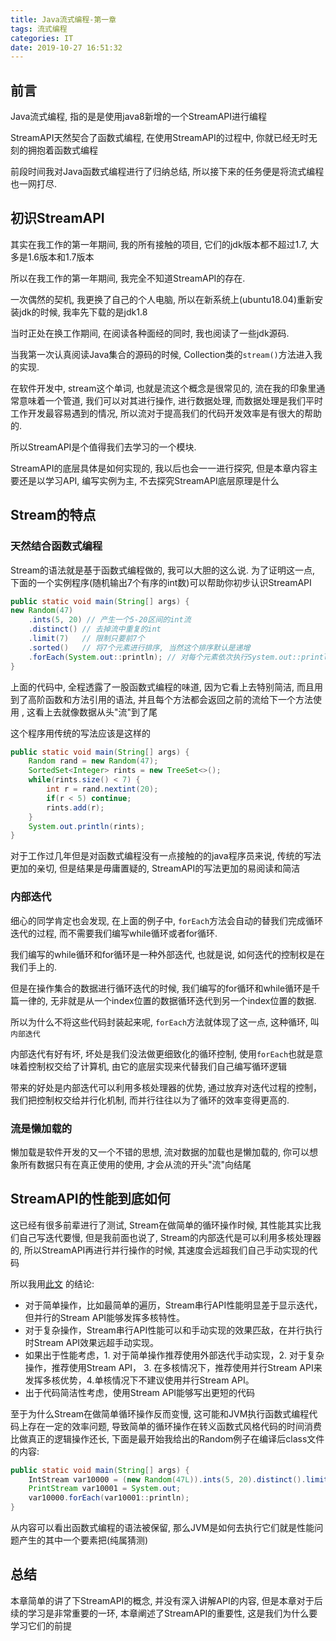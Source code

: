 ```yaml
---
title: Java流式编程-第一章
tags: 流式编程
categories: IT
date: 2019-10-27 16:51:32
---
```


## 前言

Java流式编程, 指的是是使用java8新增的一个StreamAPI进行编程

StreamAPI天然契合了函数式编程, 在使用StreamAPI的过程中, 你就已经无时无刻的拥抱着函数式编程

前段时间我对Java函数式编程进行了归纳总结, 所以接下来的任务便是将流式编程也一网打尽.

## 初识StreamAPI

其实在我工作的第一年期间, 我的所有接触的项目, 它们的jdk版本都不超过1.7, 大多是1.6版本和1.7版本

所以在我工作的第一年期间, 我完全不知道StreamAPI的存在.

一次偶然的契机, 我更换了自己的个人电脑, 所以在新系统上(ubuntu18.04)重新安装jdk的时候, 我率先下载的是jdk1.8

当时正处在换工作期间, 在阅读各种面经的同时, 我也阅读了一些jdk源码.

当我第一次认真阅读Java集合的源码的时候, Collection类的`stream()`方法进入我的实现.

在软件开发中, stream这个单词, 也就是流这个概念是很常见的, 流在我的印象里通常意味着一个管道, 我们可以对其进行操作, 进行数据处理, 而数据处理是我们平时工作开发最容易遇到的情况, 所以流对于提高我们的代码开发效率是有很大的帮助的.

所以StreamAPI是个值得我们去学习的一个模块.

StreamAPI的底层具体是如何实现的, 我以后也会一一进行探究, 但是本章内容主要还是以学习API, 编写实例为主, 不去探究StreamAPI底层原理是什么

## Stream的特点

### 天然结合函数式编程

Stream的语法就是基于函数式编程做的, 我可以大胆的这么说. 为了证明这一点, 下面的一个实例程序(随机输出7个有序的int数)可以帮助你初步认识StreamAPI

```java
public static void main(String[] args) {
new Random(47)
    .ints(5, 20) // 产生一个5-20区间的int流
    .distinct() // 去掉流中重复的int
    .limit(7)   // 限制只要前7个
    .sorted()   // 将7个元素进行排序, 当然这个排序默认是递增
    .forEach(System.out::println); // 对每个元素依次执行System.out::println
}
```

上面的代码中, 全程透露了一股函数式编程的味道, 因为它看上去特别简洁, 而且用到了高阶函数和方法引用的语法, 并且每个方法都会返回之前的流给下一个方法使用
, 这看上去就像数据从头"流"到了尾

这个程序用传统的写法应该是这样的

```java
public static void main(String[] args) {
    Random rand = new Random(47);
    SortedSet<Integer> rints = new TreeSet<>();
    while(rints.size() < 7) {
        int r = rand.nextint(20);
        if(r < 5) continue;
        rints.add(r);
    }
    System.out.println(rints);
}
```
对于工作过几年但是对函数式编程没有一点接触的的java程序员来说, 传统的写法更加的亲切, 但是结果是毋庸置疑的, StreamAPI的写法更加的易阅读和简洁

### 内部迭代

细心的同学肯定也会发现, 在上面的例子中, `forEach`方法会自动的替我们完成循环迭代的过程, 而不需要我们编写while循环或者for循环.

我们编写的while循环和for循环是一种外部迭代, 也就是说, 如何迭代的控制权是在我们手上的.

但是在操作集合的数据进行循环迭代的时候, 我们编写的for循环和while循环是千篇一律的, 无非就是从一个index位置的数据循环迭代到另一个index位置的数据.

所以为什么不将这些代码封装起来呢, `forEach`方法就体现了这一点, 这种循环, 叫`内部迭代`

内部迭代有好有坏, 坏处是我们没法做更细致化的循环控制, 使用`forEach`也就是意味着控制权交给了计算机, 由它的底层实现来代替我们自己编写循环逻辑

带来的好处是内部迭代可以利用多核处理器的优势, 通过放弃对迭代过程的控制，我们把控制权交给并行化机制, 而并行往往以为了循环的效率变得更高的.

### 流是懒加载的

懒加载是软件开发的又一个不错的思想, 流对数据的加载也是懒加载的, 你可以想象所有数据只有在真正使用的使用, 才会从流的开头"流"向结尾

## StreamAPI的性能到底如何

这已经有很多前辈进行了测试, Stream在做简单的循环操作时候, 其性能其实比我们自己写迭代要慢, 但是我前面也说了, Stream的内部迭代是可以利用多核处理器的, 所以StreamAPI再进行并行操作的时候, 其速度会远超我们自己手动实现的代码

所以我用[此文](https://www.cnblogs.com/carpenterlee/p/6675568.html) 的结论:

- 对于简单操作，比如最简单的遍历，Stream串行API性能明显差于显示迭代，但并行的Stream API能够发挥多核特性。
- 对于复杂操作，Stream串行API性能可以和手动实现的效果匹敌，在并行执行时Stream API效果远超手动实现。
- 如果出于性能考虑，1. 对于简单操作推荐使用外部迭代手动实现，2. 对于复杂操作，推荐使用Stream API， 3. 在多核情况下，推荐使用并行Stream API来发挥多核优势，4.单核情况下不建议使用并行Stream API。
- 出于代码简洁性考虑，使用Stream API能够写出更短的代码

至于为什么Stream在做简单循环操作反而变慢, 这可能和JVM执行函数式编程代码上存在一定的效率问题, 导致简单的循环操作在转义函数式风格代码的时间消费比做真正的逻辑操作还长, 下面是最开始我给出的Random例子在编译后class文件的内容:

```java
public static void main(String[] args) {
    IntStream var10000 = (new Random(47L)).ints(5, 20).distinct().limit(7L).sorted();
    PrintStream var10001 = System.out;
    var10000.forEach(var10001::println);
}
```

从内容可以看出函数式编程的语法被保留, 那么JVM是如何去执行它们就是性能问题产生的其中一个要素把(纯属猜测)

## 总结

本章简单的讲了下StreamAPI的概念, 并没有深入讲解API的内容, 但是本章对于后续的学习是非常重要的一环, 本章阐述了StreamAPI的重要性, 这是我们为什么要学习它们的前提

<!-- 在此处插入License模块，若不需要请删除 -->
<div id="licensePoint">